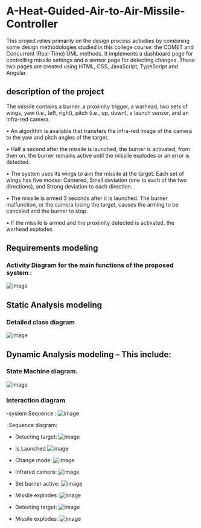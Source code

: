 # A-Heat-Guided-Air-to-Air-Missile-Controller

This project relies primarily on the design process activities by combining some design methodologies studied in this college course: the COMET and Concurrent (Real-Time) UML methods. It implements a dashboard page for controlling missile settings and a sensor page for detecting changes. These two pages are created using HTML, CSS, JavaScript, TypeScript and Angular.

## description of the project
The missile contains a burner, a proximity trigger, a warhead, two sets of wings, yaw (i.e., left, right), pitch (i.e., up, down), a launch sensor, and an infra-red camera.

• An algorithm is available that transfers the infra-red image of the camera to the yaw and pitch angles of the target.

• Half a second after the missile is launched, the burner is activated, from then on, the burner remains active until
the missile explodes or an error is detected.

• The system uses its wings to aim the missile at the target. Each set of wings has five modes: Centered, Small
deviation (one to each of the two directions), and Strong deviation to each direction.

• The missile is armed 3 seconds after it is launched. The burner malfunction, or the camera losing the target, causes
the arming to be canceled and the burner to stop.

• If the missile is armed and the proximity detected is activated, the warhead explodes.


## Requirements modeling
### Activity Diagram for the main functions of the proposed system :
![image](https://github.com/Arwa0/-A-Heat-Guided-Air-to-Air-Missile-Controller/assets/74055031/d4fa588a-5bd1-4f4c-b2ed-eb73e15f7bbe)

## Static Analysis modeling
### Detailed class diagram
![image](https://github.com/Arwa0/-A-Heat-Guided-Air-to-Air-Missile-Controller/assets/74055031/174e6315-8451-4137-a156-7e9a643dde18)


## Dynamic Analysis modeling – This include:

### State Machine diagram.
![image](https://github.com/Arwa0/-A-Heat-Guided-Air-to-Air-Missile-Controller/assets/74055031/3d071475-ed64-44eb-9a04-47c6bc3429b6)

### Interaction diagram
-system Sequence :
![image](https://github.com/Arwa0/-A-Heat-Guided-Air-to-Air-Missile-Controller/assets/74055031/3a0b716d-69fc-4c47-bd03-bd280584afec)

-Sequence diagram:

* Detecting target:
  ![image](https://github.com/Arwa0/-A-Heat-Guided-Air-to-Air-Missile-Controller/assets/74055031/60881608-c528-4163-8d84-4423a42ba697)
  
* Is Launched
  ![image](https://github.com/Arwa0/-A-Heat-Guided-Air-to-Air-Missile-Controller/assets/74055031/28b632f4-4c59-4fa6-9827-b80fc08650cd)

* Change mode:
  ![image](https://github.com/Arwa0/-A-Heat-Guided-Air-to-Air-Missile-Controller/assets/74055031/ed2b221d-fb4d-402a-b0e5-fbea6346e345)

* Infrared camera:
  ![image](https://github.com/Arwa0/-A-Heat-Guided-Air-to-Air-Missile-Controller/assets/74055031/892cf782-3b66-4f74-b132-00b0cdfaea37)

* Set burner active:
   ![image](https://github.com/Arwa0/-A-Heat-Guided-Air-to-Air-Missile-Controller/assets/74055031/d74a46a1-0d0e-487a-8938-9320be8c52f7)

* Missile explodes:
    ![image](https://github.com/Arwa0/-A-Heat-Guided-Air-to-Air-Missile-Controller/assets/74055031/5a76f039-0199-4550-be2a-0d6e452a7612)

* Detecting target:
    ![image](https://github.com/Arwa0/-A-Heat-Guided-Air-to-Air-Missile-Controller/assets/74055031/1bdf466b-2eed-47b6-b54f-7d522935f5e8)
  
* Missile explodes:
    ![image](https://github.com/Arwa0/-A-Heat-Guided-Air-to-Air-Missile-Controller/assets/74055031/c9a7015b-1409-4033-a244-edd2b3c1a648)
